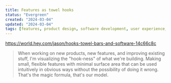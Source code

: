 ```yaml
---
title: Features as towel hooks
status: "Evergreen"
created: "2024-03-04"
updated: "2024-03-04"
tags: [features, product design, software development, user experience, innovation]
---
```


https://world.hey.com/jason/hooks-towel-bars-and-software-14c66c8c

> When working on new products, new features, and improving existing stuff, I'm visualizing the "hook-ness" of what we're building. Making small, flexible features with minimal surface area that can be used intuitively in obvious ways without the possibility of doing it wrong. That's the magic formula, that's our model.
